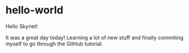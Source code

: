 # hello-world
Hello Skynet!

It was a great day today! Learning a lot of new stuff and finally 
commiting myself to go through the GitHub tutorial.
